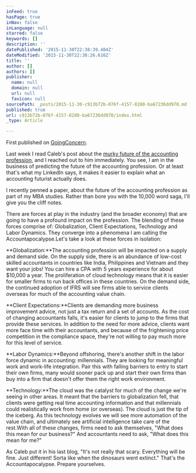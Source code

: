 ```yaml
---
inFeed: true
hasPage: true
inNav: false
inLanguage: null
starred: false
keywords: []
description: ''
datePublished: '2015-11-30T22:38:39.404Z'
dateModified: '2015-11-30T22:38:26.616Z'
title: ''
author: []
authors: []
publisher:
  name: null
  domain: null
  url: null
  favicon: null
sourcePath: _posts/2015-11-30-c913b72b-076f-4157-8280-ba67236dd970.md
published: true
url: c913b72b-076f-4157-8280-ba67236dd970/index.html
_type: Article

---
```

First published on [GoingConcern][0].

Last week I read Caleb's post about the [murky future of the accounting profession][1], and I reached out to him immediately. You see, I am in the business of predicting the future of the accounting profession. Or at least that's what my LinkedIn says, it makes it easier to explain what an accounting futurist actually does.

I recently penned a paper, about the future of the accounting profession as part of my MBA studies. Rather than bore you with the 10,000 word saga, I'll give you the cliff notes.

There are forces at play in the industry (and the broader economy) that are going to have a profound impact on the profession. The blending of these forces comprise of: Globalization, Client Expectations, Technology and Labor Dynamics. They converge into a phenomena I am calling the Accountapocalypse.Let's take a look at these forces in isolation:

**Globalization:**The accounting profession will be impacted on a supply and demand side. On the supply side, there is an abundance of low-cost skilled accountants in countries like India, Philippines and Vietnam and they want your jobs! You can hire a CPA with 5 years experience for about $10,000 a year. The proliferation of cloud technology means that it is easier for smaller firms to run back offices in these countries. On the demand side, the continued adoption of IFRS will see firms able to service clients overseas for much of the accounting value chain.

**Client Expectations:**Clients are demanding more business improvement advice, not just a tax return and a set of accounts. As the cost of changing accountants falls, it's easier for clients to jump to the firms that provide these services. In addition to the need for more advice, clients want more face time with their accountants, and because of the frightening price competition in the compliance space, they're not willing to pay much more for this level of service.

**Labor Dynamics:**Beyond offshoring, there's another shift in the labor force dynamic in accounting:  millennials. They are looking for meaningful work and work-life integration. Pair this with falling barriers to entry to start their own firms, many would sooner pack up and start their own firms than buy into a firm that doesn't offer them the right work environment.

**Technology:**The cloud was the catalyst for much of the change we're seeing in other areas. It meant that the barriers to globalization fell, that clients were getting real time accounting information and that millennials could realistically work from home (or overseas). The cloud is just the tip of the iceberg. As this technology evolves we will see more automation of the value chain, and ultimately see artificial intelligence take care of the rest.With all of these changes, firms need to ask themselves, "What does this mean for our business?" And accountants need to ask, "What does this mean for me?"

As Caleb put it in his last blog, "It's not really that scary. Everything will be fine. Just different! Sorta like when the dinosaurs went extinct." That's the Accountapocalypse. Prepare yourselves.

[0]: http://goingconcern.com/post/end-nigh-prepare-yourselves-accountapocalypse
[1]: http://goingconcern.com/post/accounting-professions-murky-future